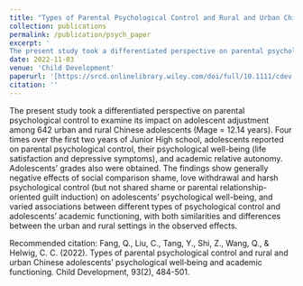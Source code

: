 ```yaml
---
title: "Types of Parental Psychological Control and Rural and Urban Chinese Adolescents’ Psychological Well-Being and Academic Functioning"
collection: publications
permalink: /publication/psych_paper
excerpt: '
The present study took a differentiated perspective on parental psychological control to examine its impact on adolescent adjustment among 642 urban and rural Chinese adolescents (Mage = 12.14 years). Four times over the first two years of Junior High school, adolescents reported on parental psychological control, their psychological well-being (life satisfaction and depressive symptoms), and academic relative autonomy. Adolescents’ grades also were obtained. The findings show generally negative effects of social comparison shame, love withdrawal and harsh psychological control (but not shared shame or parental relationship-oriented guilt induction) on adolescents’ psychological well-being, and varied associations between different types of psychological control and adolescents’ academic functioning, with both similarities and differences between the urban and rural settings in the observed effects.'
date: 2022-11-03
venue: 'Child Development'
paperurl: '[https://srcd.onlinelibrary.wiley.com/doi/full/10.1111/cdev.13699]'
citation: ''
---
```


The present study took a differentiated perspective on parental psychological control to examine its impact on adolescent adjustment among 642 urban and rural Chinese adolescents (Mage = 12.14 years). Four times over the first two years of Junior High school, adolescents reported on parental psychological control, their psychological well-being (life satisfaction and depressive symptoms), and academic relative autonomy. Adolescents’ grades also were obtained. The findings show generally negative effects of social comparison shame, love withdrawal and harsh psychological control (but not shared shame or parental relationship-oriented guilt induction) on adolescents’ psychological well-being, and varied associations between different types of psychological control and adolescents’ academic functioning, with both similarities and differences between the urban and rural settings in the observed effects.

Recommended citation: Fang, Q., Liu, C., Tang, Y., Shi, Z., Wang, Q., & Helwig, C. C. (2022). Types of parental psychological control and rural and urban Chinese adolescents’ psychological well‐being and academic functioning. Child Development, 93(2), 484-501.
